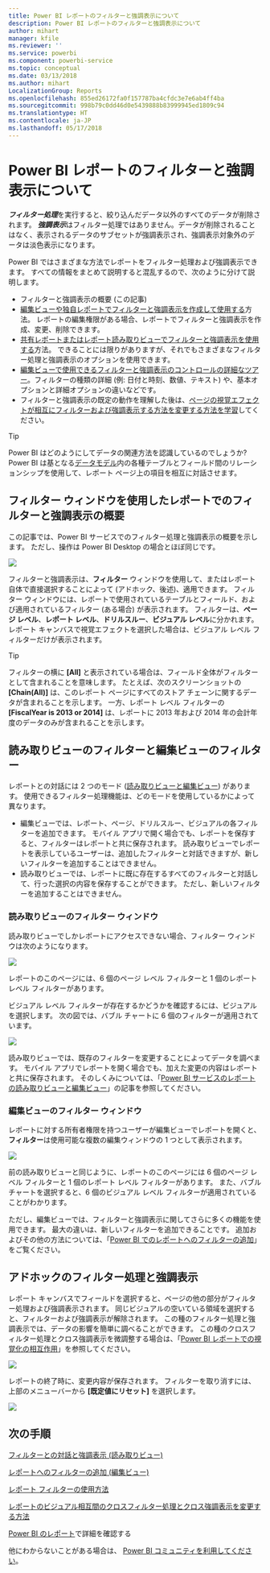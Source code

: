 ```yaml
---
title: Power BI レポートのフィルターと強調表示について
description: Power BI レポートのフィルターと強調表示について
author: mihart
manager: kfile
ms.reviewer: ''
ms.service: powerbi
ms.component: powerbi-service
ms.topic: conceptual
ms.date: 03/13/2018
ms.author: mihart
LocalizationGroup: Reports
ms.openlocfilehash: 855ed26172fa0f157787ba4cfdc3e7e6ab4ff4ba
ms.sourcegitcommit: 998b79c0dd46d0e5439888b83999945ed1809c94
ms.translationtype: HT
ms.contentlocale: ja-JP
ms.lasthandoff: 05/17/2018
---
```

# <a name="about-filters-and-highlighting-in-power-bi-reports"></a>Power BI レポートのフィルターと強調表示について
***フィルター処理***を実行すると、絞り込んだデータ以外のすべてのデータが削除されます。  ***強調表示***はフィルター処理ではありません。データが削除されることはなく、表示されるデータのサブセットが強調表示され、強調表示対象外のデータは淡色表示になります。

Power BI ではさまざまな方法でレポートをフィルター処理および強調表示できます。 すべての情報をまとめて説明すると混乱するので、次のように分けて説明します。

* フィルターと強調表示の概要 (この記事)
* [編集ビューや独自レポートでフィルターと強調表示を作成して使用する](power-bi-report-add-filter.md)方法。 レポートの編集権限がある場合、レポートでフィルターと強調表示を作成、変更、削除できます。
* [共有レポートまたはレポート読み取りビューでフィルターと強調表示を使用する](service-reading-view-and-editing-view.md)方法。 できることには限りがありますが、それでもさまざまなフィルター処理と強調表示のオプションを使用できます。  
* [編集ビューで使用できるフィルターと強調表示のコントロールの詳細なツアー](power-bi-how-to-report-filter.md)。フィルターの種類の詳細 (例: 日付と時刻、数値、テキスト) や、基本オプションと詳細オプションの違いなどです。
* フィルターと強調表示の既定の動作を理解した後は、[ページの視覚エフェクトが相互にフィルターおよび強調表示する方法を変更する方法を学習](service-reports-visual-interactions.md)してください。

> [!TIP]
> Power BI はどのようにしてデータの関連方法を認識しているのでしょうか?   Power BI は基となる[データモデル](https://support.office.com/article/Create-a-Data-Model-in-Excel-87e7a54c-87dc-488e-9410-5c75dbcb0f7b?ui=en-US&rs=en-US&ad=US)内の各種テーブルとフィールド間のリレーションシップを使用して、レポート ページ上の項目を相互に対話させます。
> 
> 

## <a name="introduction-to-filters-and-highlighting-in-reports-using-the-filters-pane"></a>フィルター ウィンドウを使用したレポートでのフィルターと強調表示の概要
 この記事では、Power BI サービスでのフィルター処理と強調表示の概要を示します。  ただし、操作は Power BI Desktop の場合とほぼ同じです。  

![](media/power-bi-reports-filters-and-highlighting/power-bi-add-filter-reading-view.png)

フィルターと強調表示は、**フィルター** ウィンドウを使用して、またはレポート自体で直接選択することによって (アドホック、後述)、適用できます。 フィルター ウィンドウには、レポートで使用されているテーブルとフィールド、および適用されているフィルター (ある場合) が表示されます。 フィルターは、**ページ レベル**、**レポート レベル**、**ドリルスルー**、**ビジュアル レベル**に分かれます。  レポート キャンバスで視覚エフェクトを選択した場合は、ビジュアル レベル フィルターだけが表示されます。

> [!TIP]
> フィルターの横に **[All]** と表示されている場合は、フィールド全体がフィルターとして含まれることを意味します。  たとえば、次のスクリーンショットの **[Chain(All)]** は、このレポート ページにすべてのストア チェーンに関するデータが含まれることを示します。  一方、レポート レベル フィルターの **[FiscalYear is 2013 or 2014]** は、レポートに 2013 年および 2014 年の会計年度のデータのみが含まれることを示します。
> 
> 

## <a name="filters-in-reading-view-versus-editing-view"></a>読み取りビューのフィルターと編集ビューのフィルター
レポートとの対話には 2 つのモード ([読み取りビューと編集ビュー](service-reading-view-and-editing-view.md)) があります。  使用できるフィルター処理機能は、どのモードを使用しているかによって異なります。

* 編集ビューでは、レポート、ページ、ドリルスルー、ビジュアルの各フィルターを追加できます。 モバイル アプリで開く場合でも、レポートを保存すると、フィルターはレポートと共に保存されます。 読み取りビューでレポートを表示しているユーザーは、追加したフィルターと対話できますが、新しいフィルターを追加することはできません。
* 読み取りビューでは、レポートに既に存在するすべてのフィルターと対話して、行った選択の内容を保存することができます。  ただし、新しいフィルターを追加することはできません。

### <a name="the-filters-pane-in-reading-view"></a>読み取りビューのフィルター ウィンドウ
読み取りビューでしかレポートにアクセスできない場合、フィルター ウィンドウは次のようになります。

![](media/power-bi-reports-filters-and-highlighting/power-bi-filter-reading-view.png)

レポートのこのページには、6 個のページ レベル フィルターと 1 個のレポート レベル フィルターがあります。

ビジュアル レベル フィルターが存在するかどうかを確認するには、ビジュアルを選択します。 次の図では、バブル チャートに 6 個のフィルターが適用されています。

![](media/power-bi-reports-filters-and-highlighting/power-bi-filter-visual-level.png)

読み取りビューでは、既存のフィルターを変更することによってデータを調べます。 モバイル アプリでレポートを開く場合でも、加えた変更の内容はレポートと共に保存されます。 そのしくみについては、「[Power BI サービスのレポートの読み取りビューと編集ビュー](service-reading-view-and-editing-view.md)」の記事を参照してください。

### <a name="the-filters-pane-in-editing-view"></a>編集ビューのフィルター ウィンドウ
レポートに対する所有者権限を持つユーザーが編集ビューでレポートを開くと、**フィルター**は使用可能な複数の編集ウィンドウの 1 つとして表示されます。

![](media/power-bi-reports-filters-and-highlighting/power-bi-add-filter-editing-view.png)

前の読み取りビューと同じように、レポートのこのページには 6 個のページ レベル フィルターと 1 個のレポート レベル フィルターがあります。 また、バブル チャートを選択すると、6 個のビジュアル レベル フィルターが適用されていることがわかります。

ただし、編集ビューでは、フィルターと強調表示に関してさらに多くの機能を使用できます。 最大の違いは、新しいフィルターを追加できることです。 追加およびその他の方法については、「[Power BI でのレポートへのフィルターの追加](power-bi-report-add-filter.md)」をご覧ください。

## <a name="ad-hoc-filtering-and-highlighting"></a>アドホックのフィルター処理と強調表示
レポート キャンバスでフィールドを選択すると、ページの他の部分がフィルター処理および強調表示されます。 同じビジュアルの空いている領域を選択すると、フィルターおよび強調表示が解除されます。 この種のフィルター処理と強調表示では、データの影響を簡単に調べることができます。 この種のクロスフィルター処理とクロス強調表示を微調整する場合は、「[Power BI レポートでの視覚化の相互作用](service-reports-visual-interactions.md)」を参照してください。

![](media/power-bi-reports-filters-and-highlighting/power-bi-adhoc-filter.gif)

レポートの終了時に、変更内容が保存されます。 フィルターを取り消すには、上部のメニューバーから **[既定値にリセット]** を選択します。

![](media/power-bi-reports-filters-and-highlighting/power-bi-reset-to-default.png)

## <a name="next-steps"></a>次の手順
[フィルターとの対話と強調表示 (読み取りビュー)](service-reading-view-and-editing-view.md)

[レポートへのフィルターの追加 (編集ビュー)](power-bi-report-add-filter.md)

[レポート フィルターの使用方法](power-bi-how-to-report-filter.md)

[レポートのビジュアル相互間のクロスフィルター処理とクロス強調表示を変更する方法](service-reports-visual-interactions.md)

[Power BI のレポート](service-reports.md)で詳細を確認する

他にわからないことがある場合は、 [Power BI コミュニティを利用してください](http://community.powerbi.com/)。

